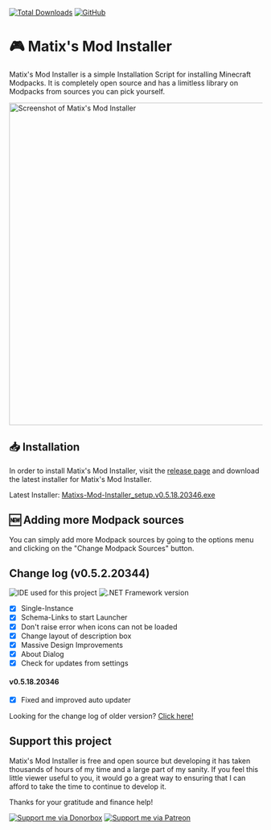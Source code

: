 [![Total Downloads](https://img.shields.io/github/downloads/Matix-Media/Matixs-Mod-Installer/total?color=%233498db&style=for-the-badge)](https://github.com/Matix-Media/Matixs-Mod-Installer/releases/latest)
[![GitHub](https://img.shields.io/github/license/Matix-Media/Matixs-Mod-Installer?color=%233498DB&style=for-the-badge)](/LICENSE)


# 🎮 Matix's Mod Installer

Matix's Mod Installer is a simple Installation Script for installing Minecraft Modpacks. It is completely open source and has a limitless library on Modpacks from sources you can pick yourself.

<img src="https://imgur.com/JUBhbKy.jpg" alt="Screenshot of Matix's Mod Installer" width="640">

## 📥 Installation
In order to install Matix's Mod Installer, visit the [release page](https://github.com/Matix-Media/Matixs-Mod-Installer/releases/latest) and download the latest installer for Matix's Mod Installer.

Latest Installer: [Matixs-Mod-Installer_setup.v0.5.18.20346.exe](https://github.com/Matix-Media/Matixs-Mod-Installer/releases/download/v0.5.18.20346/Matixs-Mod-Installer_setup.v0.5.18.20346.exe)

## 🆕 Adding more Modpack sources
You can simply add more Modpack sources by going to the options menu and clicking on the "Change Modpack Sources" button.

## Change log (v0.5.2.20344)
![IDE used for this project](https://img.shields.io/badge/IDE-Visual%20Studio%202019-%238F4AC6?style=for-the-badge)
![.NET Framework version](https://img.shields.io/badge/.NET-Framework%204.7.2-%23989898?style=for-the-badge)
- [X] Single-Instance
- [X] Schema-Links to start Launcher
- [X] Don't raise error when icons can not be loaded
- [X] Change layout of description box
- [X] Massive Design Improvements
- [X] About Dialog
- [X] Check for updates from settings

#### v0.5.18.20346
- [x] Fixed and improved auto updater


Looking for the change log of older version? [Click here!](changelog.md)

## Support this project
Matix's Mod Installer is free and open source but developing it has taken thousands of hours of my time and a large part of my sanity. If you feel this little viewer useful to you, it would go a great way to ensuring that I can afford to take the time to continue to develop it.

Thanks for your gratitude and finance help!  

[![Support me via Donorbox](https://img.shields.io/badge/Donorbox-Donate%20%241-%23ed8936?style=for-the-badge)](https://donorbox.org/support-matix-media)
[![Support me via Patreon](https://img.shields.io/badge/Patreon-%40matix__media-%23DA5C49?style=for-the-badge)](https://www.patreon.com/matix_media)

